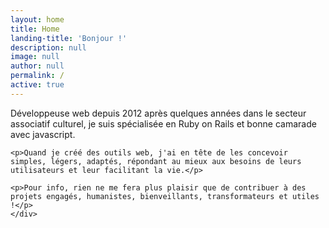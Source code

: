 ```yaml
---
layout: home
title: Home
landing-title: 'Bonjour !'
description: null
image: null
author: null
permalink: /
active: true
---
```



<div class="row">
	<div class="6u 12u$(small)">
		<p>Développeuse web depuis 2012 après quelques années dans le secteur associatif culturel, je suis spécialisée en Ruby on Rails et bonne camarade avec javascript.</p>

    <p>Quand je créé des outils web, j'ai en tête de les concevoir simples, légers, adaptés, répondant au mieux aux besoins de leurs utilisateurs et leur facilitant la vie.</p>

    <p>Pour info, rien ne me fera plus plaisir que de contribuer à des projets engagés, humanistes, bienveillants, transformateurs et utiles !</p>
	</div>
</div>
